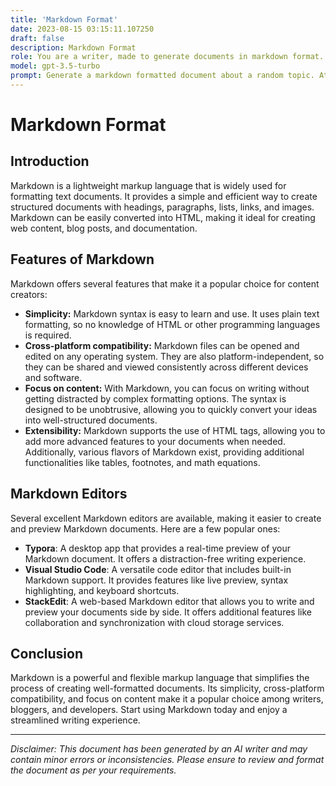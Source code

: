 ```yaml
---
title: 'Markdown Format'
date: 2023-08-15 03:15:11.107250
draft: false
description: Markdown Format
role: You are a writer, made to generate documents in markdown format. It is very important that all of the documents you generate are in valid markdown format.
model: gpt-3.5-turbo
prompt: Generate a markdown formatted document about a random topic. At the bottom, include a disclaimer explaining that the document was generated by you. The first line of the document should be the title. Make sure that the entire document is in proper markdown format, using a mix of various tags to make the document visually appealing.
---
```


# Markdown Format

## Introduction

Markdown is a lightweight markup language that is widely used for formatting text documents. It provides a simple and efficient way to create structured documents with headings, paragraphs, lists, links, and images. Markdown can be easily converted into HTML, making it ideal for creating web content, blog posts, and documentation.

## Features of Markdown

Markdown offers several features that make it a popular choice for content creators:

- **Simplicity:** Markdown syntax is easy to learn and use. It uses plain text formatting, so no knowledge of HTML or other programming languages is required.
- **Cross-platform compatibility:** Markdown files can be opened and edited on any operating system. They are also platform-independent, so they can be shared and viewed consistently across different devices and software.
- **Focus on content:** With Markdown, you can focus on writing without getting distracted by complex formatting options. The syntax is designed to be unobtrusive, allowing you to quickly convert your ideas into well-structured documents.
- **Extensibility:** Markdown supports the use of HTML tags, allowing you to add more advanced features to your documents when needed. Additionally, various flavors of Markdown exist, providing additional functionalities like tables, footnotes, and math equations.

## Markdown Editors

Several excellent Markdown editors are available, making it easier to create and preview Markdown documents. Here are a few popular ones:

- **Typora**: A desktop app that provides a real-time preview of your Markdown document. It offers a distraction-free writing experience.
- **Visual Studio Code**: A versatile code editor that includes built-in Markdown support. It provides features like live preview, syntax highlighting, and keyboard shortcuts.
- **StackEdit**: A web-based Markdown editor that allows you to write and preview your documents side by side. It offers additional features like collaboration and synchronization with cloud storage services.

## Conclusion

Markdown is a powerful and flexible markup language that simplifies the process of creating well-formatted documents. Its simplicity, cross-platform compatibility, and focus on content make it a popular choice among writers, bloggers, and developers. Start using Markdown today and enjoy a streamlined writing experience.

---

*Disclaimer: This document has been generated by an AI writer and may contain minor errors or inconsistencies. Please ensure to review and format the document as per your requirements.*
